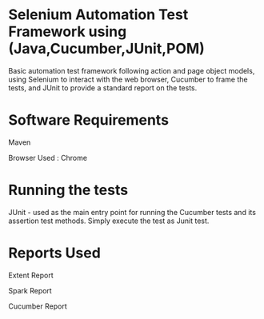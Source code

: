 # Selenium Automation Test Framework using (Java,Cucumber,JUnit,POM)
Basic automation test framework following action and page object models, using Selenium to interact with the web browser, Cucumber to frame the tests, and JUnit to provide a standard report on the tests.

# Software Requirements
  Maven
  
  Browser Used : Chrome
  
# Running the tests

JUnit - used as the main entry point for running the Cucumber tests and its assertion test methods.
Simply execute the test as Junit test.

# Reports Used 

Extent Report

Spark Report

Cucumber Report

